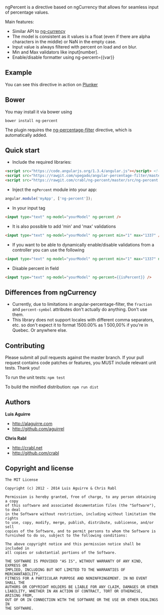 ngPercent is a directive based on ngCurrency that allows for seamless input of percentage values.

Main features:

* Similar API to [ng-currency](https://github.com/aguirrel/ng-currency)
* The model is consistent as it values is a float (even if there are alpha characters in the middle) or NaN in the empty case.
* Input value is always filtered with percent on load and on blur.
* Min and Max validators like input[number].
* Enable/disable formatter using ng-percent={{var}}

## Example

You can see this directive in action on [Plunker](http://plnkr.co/edit/zTEmRX5PtFhwyA93y8bY?p=preview)


## Bower

You may install it via bower using

`bower install ng-percent`

The plugin requires the [ng-percentage-filter](https://github.com/timhettler/ng-percentage-filter) directive, which is automatically added.

## Quick start

+ Include the required libraries:

>
``` html
<script src="https://code.angularjs.org/1.3.4/angular.js"></script> <!-- angular.js -->
<script src="https://rawgit.com/vpegado/angular-percentage-filter/master/percentage.js"></script> <!-- angular-percentage-filter -->
<script src="https://rawgit.com/crabl/ng-percent/master/src/ng-percent.js"></script> <!-- ngPercent -->
```

+ Inject the `ngPercent` module into your app:

>
``` JavaScript
angular.module('myApp', ['ng-percent']);
```

+ In your input tag

>
``` html
<input type="text" ng-model="yourModel" ng-percent />
```

+ It is also possible to add 'min' and 'max' validations

>
``` html
<input type="text" ng-model="yourModel" ng-percent min="1" max="1337" />
```

+ If you want to be able to dynamically enable/disable validations from a controller you can use the following

>
``` html
<input type="text" ng-model="yourModel" ng-percent min="1" max="1337" ng-required="true" />
```

+ Disable percent in field

>
``` html
<input type="text" ng-model="yourModel" ng-percent={{isPercent}} />
```

## Differences from ngCurrency

+ Currently, due to limitations in angular-percentage-filter, the `fraction` and `percent-symbol` attributes don't actually do anything. Don't use them.
+ This library does not support locales with different comma separators, etc. so don't expect it to format 1500.00% as 1 500,00% if you're in Quebec. Or anywhere else.



## Contributing

Please submit all pull requests against the master branch. If your pull request contains code patches or features, you MUST include relevant unit tests. Thank you!

To run the unit tests: `npm test`

To build the minified distribution: `npm run dist`

## Authors

**Luis Aguirre**

+ http://alaguirre.com
+ http://github.com/aguirrel

**Chris Rabl**

+ http://crabl.net
+ http://github.com/crabl

## Copyright and license

	The MIT License

	Copyright (c) 2012 - 2014 Luis Aguirre & Chris Rabl

	Permission is hereby granted, free of charge, to any person obtaining a copy
	of this software and associated documentation files (the "Software"), to deal
	in the Software without restriction, including without limitation the rights
	to use, copy, modify, merge, publish, distribute, sublicense, and/or sell
	copies of the Software, and to permit persons to whom the Software is
	furnished to do so, subject to the following conditions:

	The above copyright notice and this permission notice shall be included in
	all copies or substantial portions of the Software.

	THE SOFTWARE IS PROVIDED "AS IS", WITHOUT WARRANTY OF ANY KIND, EXPRESS OR
	IMPLIED, INCLUDING BUT NOT LIMITED TO THE WARRANTIES OF MERCHANTABILITY,
	FITNESS FOR A PARTICULAR PURPOSE AND NONINFRINGEMENT. IN NO EVENT SHALL THE
	AUTHORS OR COPYRIGHT HOLDERS BE LIABLE FOR ANY CLAIM, DAMAGES OR OTHER
	LIABILITY, WHETHER IN AN ACTION OF CONTRACT, TORT OR OTHERWISE, ARISING FROM,
	OUT OF OR IN CONNECTION WITH THE SOFTWARE OR THE USE OR OTHER DEALINGS IN
	THE SOFTWARE.
